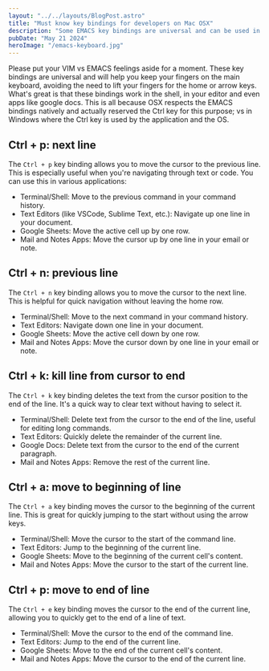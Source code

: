 ```yaml
---
layout: "../../layouts/BlogPost.astro"
title: "Must know key bindings for developers on Mac OSX"
description: "Some EMACS key bindings are universal and can be used in many applications"
pubDate: "May 21 2024"
heroImage: "/emacs-keyboard.jpg"
---
```

Please put your VIM vs EMACS feelings aside for a moment. These key bindings are universal and will help you keep your 
fingers on the main keyboard, avoiding the need to lift your fingers for the home or arrow keys. What's great is that
these bindings work in the shell, in your editor and even apps like google docs. This is all because OSX respects the 
EMACS bindings natively and actually reserved the Ctrl key for this purpose; vs in Windows where the Ctrl key is used 
by the application and the OS.

## Ctrl + p: next line
The `Ctrl + p` key binding allows you to move the cursor to the previous line. 
This is especially useful when you're navigating through text or code. You can use this in various applications:

- Terminal/Shell: Move to the previous command in your command history.
- Text Editors (like VSCode, Sublime Text, etc.): Navigate up one line in your document.
- Google Sheets: Move the active cell up by one row.
- Mail and Notes Apps: Move the cursor up by one line in your email or note.

## Ctrl + n: previous line
The `Ctrl + n` key binding allows you to move the cursor to the next line. 
This is helpful for quick navigation without leaving the home row.

- Terminal/Shell: Move to the next command in your command history.
- Text Editors: Navigate down one line in your document.
- Google Sheets: Move the active cell down by one row.
- Mail and Notes Apps: Move the cursor down by one line in your email or note.


## Ctrl + k: kill line from cursor to end
The `Ctrl + k` key binding deletes the text from the cursor position to the end of the line. 
It's a quick way to clear text without having to select it.

- Terminal/Shell: Delete text from the cursor to the end of the line, useful for editing long commands.
- Text Editors: Quickly delete the remainder of the current line.
- Google Docs: Delete text from the cursor to the end of the current paragraph.
- Mail and Notes Apps: Remove the rest of the current line.

## Ctrl + a: move to beginning of line
The `Ctrl + a` key binding moves the cursor to the beginning of the current line.
This is great for quickly jumping to the start without using the arrow keys.

- Terminal/Shell: Move the cursor to the start of the command line.
- Text Editors: Jump to the beginning of the current line.
- Google Sheets: Move to the beginning of the current cell's content.
- Mail and Notes Apps: Move the cursor to the start of the current line.

## Ctrl + p: move to end of line
The `Ctrl + e` key binding moves the cursor to the end of the current line, allowing you to quickly get to the 
end of a line of text.

- Terminal/Shell: Move the cursor to the end of the command line.
- Text Editors: Jump to the end of the current line.
- Google Sheets: Move to the end of the current cell's content.
- Mail and Notes Apps: Move the cursor to the end of the current line.
